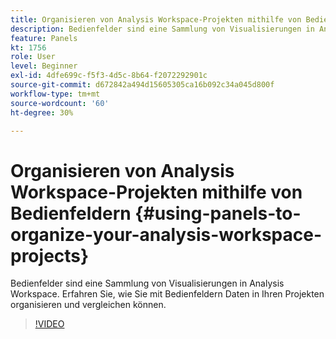```yaml
---
title: Organisieren von Analysis Workspace-Projekten mithilfe von Bedienfeldern
description: Bedienfelder sind eine Sammlung von Visualisierungen in Analysis Workspace. Erfahren Sie, wie Sie mit Bedienfeldern Daten in Ihren Projekten organisieren und vergleichen können.
feature: Panels
kt: 1756
role: User
level: Beginner
exl-id: 4dfe699c-f5f3-4d5c-8b64-f2072292901c
source-git-commit: d672842a494d15605305ca16b092c34a045d800f
workflow-type: tm+mt
source-wordcount: '60'
ht-degree: 30%

---
```


# Organisieren von Analysis Workspace-Projekten mithilfe von Bedienfeldern {#using-panels-to-organize-your-analysis-workspace-projects}

Bedienfelder sind eine Sammlung von Visualisierungen in Analysis Workspace. Erfahren Sie, wie Sie mit Bedienfeldern Daten in Ihren Projekten organisieren und vergleichen können.

>[!VIDEO](https://video.tv.adobe.com/v/23388/?quality=12&learn=on)
